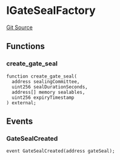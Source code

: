 # IGateSealFactory

[Git Source](https://github.com/lidofinance/community-staking-module/blob/d66a4396f737199bcc2932e5dd1066d022d333e0/src/interfaces/IGateSealFactory.sol)

## Functions

### create_gate_seal

```solidity
function create_gate_seal(
  address sealingCommittee,
  uint256 sealDurationSeconds,
  address[] memory sealables,
  uint256 expiryTimestamp
) external;
```

## Events

### GateSealCreated

```solidity
event GateSealCreated(address gateSeal);
```
